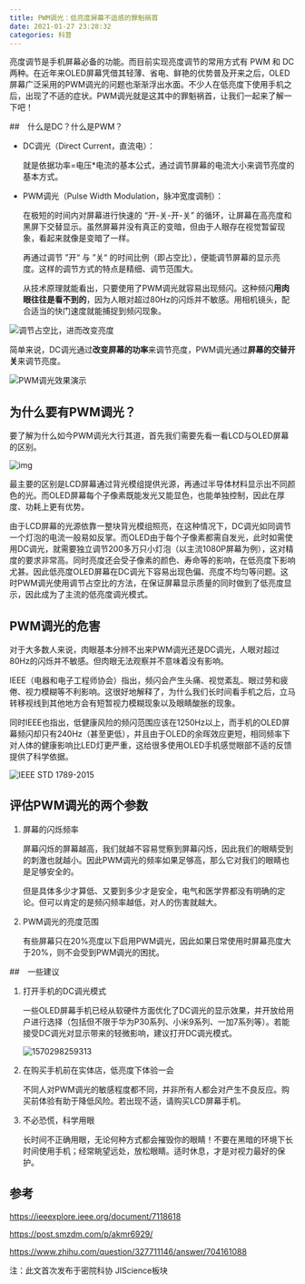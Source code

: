 ```yaml
---
title: PWM调光：低亮度屏幕不适感的罪魁祸首
date: 2021-01-27 23:28:32
categories: 科普
---
```




亮度调节是手机屏幕必备的功能。而目前实现亮度调节的常用方式有 PWM 和 DC 两种。在近年来OLED屏幕凭借其轻薄、省电、鲜艳的优势普及开来之后，OLED屏幕广泛采用的PWM调光的问题也渐渐浮出水面。不少人在低亮度下使用手机之后，出现了不适的症状。PWM调光就是这其中的罪魁祸首，让我们一起来了解一下吧！

<!--more-->

##　什么是DC？什么是PWM？

- DC调光（Direct Current，直流电）：

  就是依据功率=电压*电流的基本公式，通过调节屏幕的电流大小来调节亮度的基本方式。

- PWM调光（Pulse Width Modulation，脉冲宽度调制）：

  在极短的时间内对屏幕进行快速的 “开-关-开-关” 的循环，让屏幕在高亮度和黑屏下交替显示。虽然屏幕并没有真正的变暗，但由于人眼存在视觉暂留现象，看起来就像是变暗了一样。

  再通过调节 ”开“ 与 ”关“ 的时间比例（即占空比），便能调节屏幕的显示亮度。这样的调节方式的特点是精细、调节范围大。

  从技术原理就能看出，只要使用了PWM调光就容易出现频闪。这种频闪**用肉眼往往是看不到的**，因为人眼对超过80Hz的闪烁并不敏感。用相机镜头，配合适当的快门速度就能捕捉到频闪现象。

![调节占空比，进而改变亮度](1.gif)





简单来说，DC调光通过**改变屏幕的功率**来调节亮度，PWM调光通过**屏幕的交替开关**来调节亮度。

![PWM调光效果演示](2.gif)





## 为什么要有PWM调光？

​	 要了解为什么如今PWM调光大行其道，首先我们需要先看一看LCD与OLED屏幕的区别。

![img](3.jpeg)

​	最主要的区别是LCD屏幕通过背光模组提供光源，再通过半导体材料显示出不同颜色的光。而OLED屏幕每个子像素既能发光又能显色，也能单独控制，因此在厚度、功耗上更有优势。

​	由于LCD屏幕的光源依靠一整块背光模组照亮，在这种情况下，DC调光如同调节一个灯泡的电流一般易如反掌。而OLED由于每个子像素都需自发光，此时如需使用DC调光，就需要独立调节200多万只小灯泡（以主流1080P屏幕为例），这对精度的要求非常高。同时亮度还会受子像素的颜色、寿命等的影响，在低亮度下影响尤甚。因此低亮度OLED屏幕在DC调光下容易出现色偏、亮度不均匀等问题。这时PWM调光使用调节占空比的方法，在保证屏幕显示质量的同时做到了低亮度显示，因此成为了主流的低亮度调光模式。



## PWM调光的危害

​	对于大多数人来说，肉眼基本分辨不出来PWM调光还是DC调光，人眼对超过80Hz的闪烁并不敏感。但肉眼无法观察并不意味着没有影响。

​	IEEE（电器和电子工程师协会）指出，频闪会产生头痛、视觉紊乱、眼过劳和疲倦、视力模糊等不利影响。这很好地解释了，为什么我们长时间看手机之后，立马转移视线到其他地方会有短暂视力模糊现象以及眼睛酸胀的现象。

​	同时IEEE也指出，低健康风险的频闪范围应该在1250Hz以上，而手机的OLED屏幕频闪却只有240Hz（甚至更低），并且由于OLED的余晖效应更短，相同频率下对人体的健康影响比LED灯更严重，这给很多使用OLED手机感觉眼部不适的反馈提供了科学依据。

![IEEE STD 1789-2015](4.png)



## 评估PWM调光的两个参数

1. 屏幕的闪烁频率

   ​	屏幕闪烁的屏幕越高，我们就越不容易觉察到屏幕闪烁，因此我们的眼睛受到的刺激也就越小。因此PWM调光的频率如果足够高，那么它对我们的眼睛也是足够安全的。

   ​	但是具体多少才算低、又要到多少才是安全，电气和医学界都没有明确的定论。但可以肯定的是频闪频率越低，对人的伤害就越大。

2. PWM调光的亮度范围

   ​	有些屏幕只在20%亮度以下启用PWM调光，因此如果日常使用时屏幕亮度大于20%，则不会受到PWM调光的困扰。



##　一些建议

1. 打开手机的DC调光模式

   一些OLED屏幕手机已经从软硬件方面优化了DC调光的显示效果，并开放给用户进行选择（包括但不限于华为P30系列、小米9系列、一加7系列等）。若能接受DC调光对显示带来的轻微影响，建议打开DC调光模式。

   ![1570298259313](5.jpg)

2. 在购买手机前在实体店，低亮度下体验一会

   ​	不同人对PWM调光的敏感程度都不同，并非所有人都会对产生不良反应。购买前体验有助于降低风险。若出现不适，请购买LCD屏幕手机。

3. 不必恐慌，科学用眼

   ​	长时间不正确用眼，无论何种方式都会摧毁你的眼睛！不要在黑暗的环境下长时间使用手机；经常眺望远处，放松眼睛。适时休息，才是对视力最好的保护。

## 参考

https://ieeexplore.ieee.org/document/7118618

https://post.smzdm.com/p/akmr6929/

https://www.zhihu.com/question/327711146/answer/704161088

注：此文首次发布于密院科协 JIScience板块